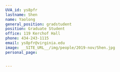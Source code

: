 ```yaml
---
UVA_id: ys8pfr
lastname: Shen
name: Yaolong
general_position: gradstudent
position: Graduate Student
office: 119 Kerchof Hall
phone: 434-243-1115
email: ys8pfr@virginia.edu
image: __SITE_URL__/img/people/2019-nov/Shen.jpg
personal_page:


---
```


